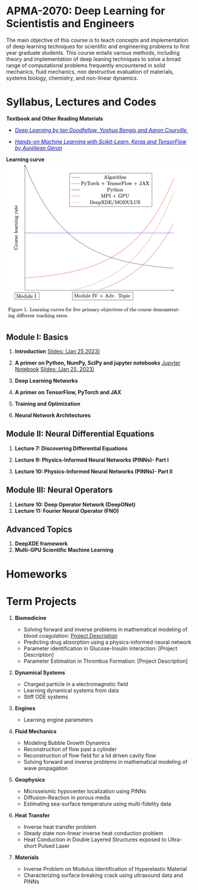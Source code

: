 # APMA-2070: Deep Learning for Scientistis and Engineers

The main objective of this course is to teach concepts and implementation of deep learning techniques for scientific and engineering problems to first year graduate students. This course entails various methods, including theory and implementation of deep leaning techniques to solve a broad range of computational problems frequently encountered in solid mechanics, fluid mechanics, non destructive evaluation of materials, systems biology, chemistry, and non-linear dynamics.



# Syllabus, Lectures and Codes 


**Textbook and Other Reading Materials** 

* [<span style="color:blue"> <em>Deep Learning by Ian Goodfellow, Yoshua Bengio and Aaron Courville </em> </span>](https://www.deeplearningbook.org)

* [<span style="color:blue"> <em>Hands-on Machine Learning with Scikit-Learn, Keras and TensorFlow by Auréliean Géron</em> </span>](https://www.amazon.com/Hands-Machine-Learning-Scikit-Learn-TensorFlow/dp/1492032646)

**Learning curve**
![Learning curve](images/learning_curve.png?raw=true "Title") 


## Module I: Basics 

1. **Introduction** [Slides: (Jan 25,2023)](https://www.dropbox.com/s/nct8ohrir7ogiy0/Lecture_01_Introduction.pptx?dl=0) 
   
2. **A primer on Python, NumPy, SciPy and jupyter notebooks** [Jupyter Notebook](https://github.com/raj-brown/APMA2070/blob/main/Lecture_1_Notebook/python_primer.ipynb) [Slides: (Jan 25, 2023)](https://www.dropbox.com/s/r6olq0vijentewj/Lecture_02_Primer_Python_Final.pptx?dl=0)
   
3. **Deep Learning Networks** 

4. **A primer on TensorFlow, PyTorch and JAX**  
   
5. **Training and Optimization** 
   
6. **Neural Network Architectures** 
   

## Module II: Neural Differential Equations

1. **Lecture 7: Discovering Differential Equations**

2. **Lecture 9: Physics-Informed Neural Networks (PINNs)- Part I**

3. **Lecture 10: Physics-Informed Neural Networks (PINNs)- Part II**



## Module III: Neural Operators

1. **Lecture 10: Deep Operator Network (DeepONet)**
2. **Lecture 11: Fourier Neural Operator (FNO)**

## Advanced Topics

1. **DeepXDE framework**
2. **Multi-GPU Scientific Machine Learning** 



# Homeworks



# Term Projects

1. **Biomedicine**
   * Solving forward and inverse problems in mathematical modeling of blood coagulation: [Project Description](Projects/Projects1/blood_coagulation.pdf)  
   * Predicting drug absorption using a physics-informed neural network
   * Parameter identification in Glucose-Insulin interaction: [Project Description]
   * Parameter Estimation in Thrombus Formation: [Project Description]

2. **Dynamical Systems**
   * Charged particle in a electromagnetic field 
   * Learning dynamical systems from data
   * Stiff ODE systems

3. **Engines**
   * Learning engine parameters

4. **Fluid Mechanics**
   * Modeling Bubble Growth Dynamics
   * Reconstruction of flow past a cylinder
   * Reconstruction of flow field for a lid driven cavity flow
   * Solving forward and inverse problems in mathematical modeling of wave propagation

5. **Geophysics**
   * Microseismic hypocenter localization using PINNs
   * Diffusion-Reaction in porous media
   * Estimating sea-surface temperature using multi-fidelity data

6. **Heat Transfer**
   * Inverse heat transfer problem
   * Steady state non-linear inverse heat conduction problem
   * Heat Conduction in Double Layered Structures exposed to Ultra-short Pulsed Laser

7. **Materials**
   * Inverse Problem on Modulus Identification of Hyperelastic Material
   * Characterizing surface breaking crack using ultrasound data and PINNs

